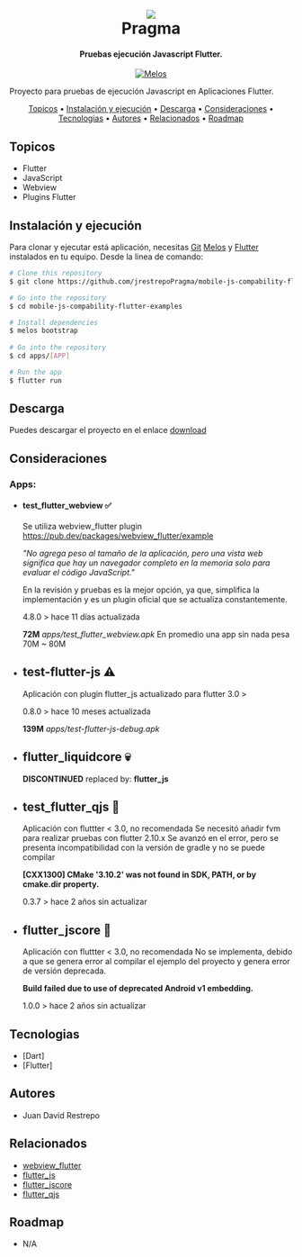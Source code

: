 <h1 align="center">
  <br>
  <a href="http://www.amitmerchant.com/electron-markdownify"><img src="https://f.hubspotusercontent20.net/hubfs/2829524/Copia%20de%20LOGOTIPO_original-2.png"></a>
  <br>
  Pragma
  <br>
</h1>

<h4 align="center">Pruebas ejecución Javascript Flutter.</h4>

<p align="center">
  <a href="https://github.com/invertase/melos#readme-badge">
    <img src="https://img.shields.io/badge/maintained%20with-melos-f700ff.svg?style=flat-square" alt="Melos" />
  </a>
</p>

Proyecto para pruebas de ejecución Javascript en Aplicaciones Flutter.

<p align="center">
  <a href="#topicos">Topicos</a> •
  <a href="#instalación-y-ejecución">Instalación y ejecución</a> •
  <a href="#descarga">Descarga</a> •
  <a href="#consideraciones">Consideraciones</a> •
  <a href="#tecnologias">Tecnologias</a> •
  <a href="#autores">Autores</a> •
  <a href="#relacionados">Relacionados</a> •
  <a href="#roadmap">Roadmap</a>
</p>

## Topicos

* Flutter
* JavaScript
* Webview
* Plugins Flutter

## Instalación y ejecución

Para clonar y ejecutar está aplicación, necesitas [Git](https://git-scm.com) [Melos](https://melos.invertase.dev/) y [Flutter](https://flutter.dev/) instalados en tu equipo. Desde la linea de comando:

```bash
# Clone this repository
$ git clone https://github.com/jrestrepoPragma/mobile-js-compability-flutter-examples

# Go into the repository
$ cd mobile-js-compability-flutter-examples

# Install dependencies
$ melos bootstrap
 
# Go into the repository
$ cd apps/[APP]

# Run the app
$ flutter run
```

## Descarga

Puedes descargar el proyecto en el enlace [download](https://github.com/jrestrepoPragma/pragma-test-flutter-js) 

## Consideraciones

  ### Apps:

  - #### test_flutter_webview ✅
    Se utiliza webview_flutter plugin
    https://pub.dev/packages/webview_flutter/example

    _"No agrega peso al tamaño de la aplicación, pero una vista web significa que hay un navegador completo en la memoria solo para evaluar el código JavaScript."_

    En la revisión y pruebas es la mejor opción, ya que, simplifica la implementación y es un plugin oficial que se actualiza constantemente.

    4.8.0 > hace 11 días actualizada
    
    **72M**	*apps/test_flutter_webview.apk*  En promedio una app sin nada pesa 70M ~ 80M

  - ## test-flutter-js ⚠️
    Aplicación con plugin flutter_js actualizado para flutter 3.0 >
    
    0.8.0 > hace 10 meses actualizada

    **139M**	*apps/test-flutter-js-debug.apk*

  - ## flutter_liquidcore 💀
    **DISCONTINUED** replaced by: **flutter_js**

  - ## test_flutter_qjs 🚫
    Aplicación con fluttter < 3.0, no recomendada
    Se necesitó añadir fvm para realizar pruebas con flutter 2.10.x
    Se avanzó en el error, pero se presenta incompatibilidad con la versión de gradle y no se puede compilar
    
    **[CXX1300] CMake '3.10.2' was not found in SDK, PATH, or by cmake.dir property.**

    0.3.7 > hace 2 años sin actualizar

  - ## flutter_jscore 🚫
    Aplicación con fluttter < 3.0, no recomendada
    No se implementa, debido a que se genera error al compilar el ejemplo del proyecto y genera error de versión deprecada.

    **Build failed due to use of deprecated Android v1 embedding.**

    1.0.0 > hace 2 años sin actualizar

## Tecnologias
-   [Dart]
-   [Flutter]

## Autores

- Juan David Restrepo

## Relacionados

- [webview_flutter](https://github.com/flutter/packages/tree/main/packages/webview_flutter/webview_flutter)
- [flutter_js](https://github.com/abner/flutter_js)
- [flutter_jscore](https://github.com/xuelongqy/flutter_jscore)
- [flutter_qjs](https://github.com/ekibun/flutter_qjs)


## Roadmap

- N/A
